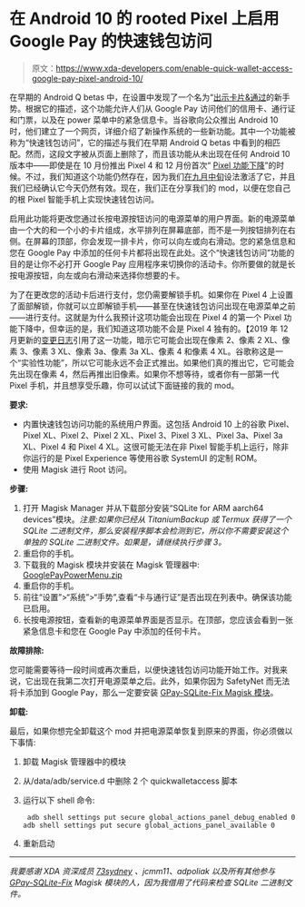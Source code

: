 # 在 Android 10 的 rooted Pixel 上启用 Google Pay 的快速钱包访问

> 原文：<https://www.xda-developers.com/enable-quick-wallet-access-google-pay-pixel-android-10/>

在早期的 Android Q betas 中，在设置中发现了一个名为“[出示卡片&通过](https://www.xda-developers.com/android-q-google-pay-power-menu/)的新手势。根据它的描述，这个功能允许人们从 Google Pay 访问他们的信用卡、通行证和门票，以及在 power 菜单中的紧急信息卡。当谷歌向公众推出 Android 10 时，他们建立了一个网页，详细介绍了新操作系统的一些新功能。其中一个功能被称为“快速钱包访问”，它的描述与我们在早期 Android Q betas 中看到的相匹配。然而，这段文字被从页面上删除了，而且该功能从未出现在任何 Android 10 版本中——即使是在 10 月份推出 Pixel 4 和 12 月份首次“ [Pixel 功能下降](https://www.xda-developers.com/google-pixel-feature-drop-post-snap-portrait-mode-auto-call-screen/)”的时候。不过，我们知道这个功能仍然存在，因为我们[在九月中旬](https://www.xda-developers.com/android-10-quick-wallet-access-google-pay/)设法激活了它，并且我们已经确认它今天仍然有效。现在，我们正在分享我们的 mod，以便在您自己的根 Pixel 智能手机上实现快速钱包访问。

启用此功能将更改您通过长按电源按钮访问的电源菜单的用户界面。新的电源菜单由一个大的和一个小的卡片组成，水平排列在屏幕底部，而不是一列按钮排列在右侧。在屏幕的顶部，你会发现一排卡片，你可以向左或向右滑动。您的紧急信息和您在 Google Pay 中添加的任何卡片都将出现在此处。这个“快速钱包访问”功能的目的是让你不必打开 Google Pay 应用程序来切换你的活动卡。你所要做的就是长按电源按钮，向左或向右滑动来选择你想要的卡。

为了在更改您的活动卡后进行支付，您仍需要解锁手机。如果你在 Pixel 4 上设置了面部解锁，你就可以立即解锁手机——甚至在快速钱包访问出现在电源菜单之前——进行支付。这就是为什么我预计这项功能会出现在 Pixel 4 的第一个 Pixel 功能下降中，但幸运的是，我们知道这项功能不会是 Pixel 4 独有的。【2019 年 12 月更新的[变更日志](https://support.google.com/pixelphone/thread/21769134)引用了这一功能，暗示它可能会出现在像素 2、像素 2 XL、像素 3、像素 3 XL、像素 3a、像素 3a XL、像素 4 和像素 4 XL。谷歌称这是一个“实验性功能”，所以它可能永远不会正式推出。如果他们真的推出它，它可能会先出现在像素 4，然后再推出旧像素。如果你不想等待，或者你有一部第一代 Pixel 手机，并且想享受乐趣，你可以试试下面链接的我的 mod。

**要求:**

*   内置快速钱包访问功能的系统用户界面。这包括 Android 10 上的谷歌 Pixel、Pixel XL、Pixel 2、Pixel 2 XL、Pixel 3、Pixel 3 XL、Pixel 3a、Pixel 3a XL、Pixel 4 和 Pixel 4 XL。这很可能无法在非 Pixel 智能手机上运行，除非你运行的是 Pixel Experience 等使用谷歌 SystemUI 的定制 ROM。
*   使用 Magisk 进行 Root 访问。

**步骤:**

1.  打开 Magisk Manager 并从下载部分安装“SQLite for ARM aarch64 devices”模块。*注意:如果你已经从 TitaniumBackup 或 Termux 获得了一个 SQLite 二进制文件，那么安装程序脚本会检测到它，所以你不需要安装这个单独的 SQLite 二进制文件。如果是，请继续执行步骤 3。*
2.  重启你的手机。
3.  下载我的 Magisk 模块并安装在 Magisk 管理器中: [GooglePayPowerMenu.zip](https://www.androidfilehost.com/?fid=4349826312261679802)
4.  重启你的手机。
5.  前往“设置”>“系统”>“手势”,查看“卡与通行证”是否出现在列表中。确保该功能已启用。
6.  长按电源按钮，查看新的电源菜单界面是否显示。在顶部，您应该会看到一张紧急信息卡和您在 Google Pay 中添加的任何卡片。

**故障排除:**

您可能需要等待一段时间或再次重启，以便快速钱包访问功能开始工作。对我来说，它出现在我第二次打开电源菜单之后。此外，如果你因为 SafetyNet 而无法将卡添加到 Google Pay，那么一定要安装 [GPay-SQLite-Fix Magisk 模块](https://github.com/stylemessiah/GPay-SQLite-Fix/)。

**卸载:**

最后，如果你想完全卸载这个 mod 并把电源菜单恢复到原来的界面，你必须做以下事情:

1.  卸载 Magisk 管理器中的模块
2.  从/data/adb/service.d 中删除 2 个 quickwalletaccess 脚本
3.  运行以下 shell 命令:

    ```
     adb shell settings put secure global_actions_panel_debug_enabled 0
    adb shell settings put secure global_actions_panel_available 0 
    ```

4.  重新启动

* * *

*我要感谢 XDA 资深成员 [73sydney](https://forum.xda-developers.com/member.php?u=9317193) 、jcmm11、adpoliak 以及所有其他参与 [GPay-SQLite-Fix](https://github.com/stylemessiah/GPay-SQLite-Fix/tree/master/common) Magisk 模块的人，因为我借用了代码来检查 SQLite 二进制文件。*